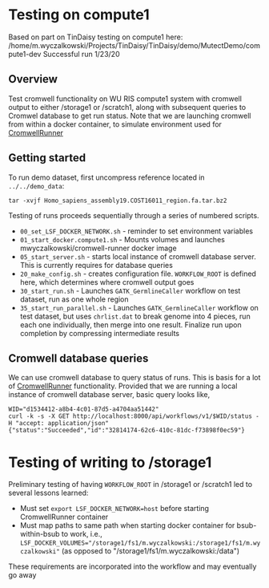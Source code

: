 # Testing on compute1

Based on part on TinDaisy testing on compute1 here: /home/m.wyczalkowski/Projects/TinDaisy/TinDaisy/demo/MutectDemo/compute1-dev
Successful run 1/23/20

## Overview

Test cromwell functionality on WU RIS compute1 system with cromwell output to either /storage1 or /scratch1,
along with subsequent queries to Cromwel database to get run status.  Note that we are launching cromwell
from within a docker container, to simulate environment used for [CromwellRunner](https://github.com/ding-lab/CromwellRunner)

## Getting started

To run demo dataset, first uncompress reference located in `../../demo_data`:
```
tar -xvjf Homo_sapiens_assembly19.COST16011_region.fa.tar.bz2
```

Testing of runs proceeds sequentially through a series of numbered scripts.
* `00_set_LSF_DOCKER_NETWORK.sh` - reminder to set environment variables
* `01_start_docker.compute1.sh` - Mounts volumes and launches mwyczalkowski/cromwell-runner docker image
* `05_start_server.sh` - starts local instance of cromwell database server.  This is currently requires for database queries
* `20_make_config.sh` - creates configuration file. `WORKFLOW_ROOT` is defined here, which determines where cromwell output goes
* `30_start_run.sh` - Launches `GATK_GermlineCaller` workflow on test dataset, run as one whole region
* `35_start_run_parallel.sh` - Launches `GATK_GermlineCaller` workflow on test dataset, but uses `chrlist.dat` to break
  genome into 4 pieces, run each one individually, then merge into one result.  Finalize run upon completion by compressing
  intermediate results

## Cromwell database queries

We can use cromwell database to query status of runs.  This is basis for a lot
of [CromwellRunner](https://github.com/ding-lab/CromwellRunner) functionality.
Provided that we are running a local instance of cromwell database server, basic 
query looks like,
```
WID="d1534412-a8b4-4c01-87d5-a4704aa51442"
curl -k -s -X GET http://localhost:8000/api/workflows/v1/$WID/status -H "accept: application/json"
{"status":"Succeeded","id":"32814174-62c6-410c-81dc-f73898f0ec59"}
```

# Testing of writing to /storage1

Preliminary testing of having `WORKFLOW_ROOT` in /storage1 or /scratch1 led to several lessons learned:
* Must set `export LSF_DOCKER_NETWORK=host` before starting CromwellRunner container
* Must map paths to same path when starting docker container for bsub-within-bsub to work, i.e.,
    `LSF_DOCKER_VOLUMES="/storage1/fs1/m.wyczalkowski:/storage1/fs1/m.wyczalkowski"`
  (as opposed to "/storage1/fs1/m.wyczalkowski:/data")

These requirements are incorporated into the workflow and may eventually go away
